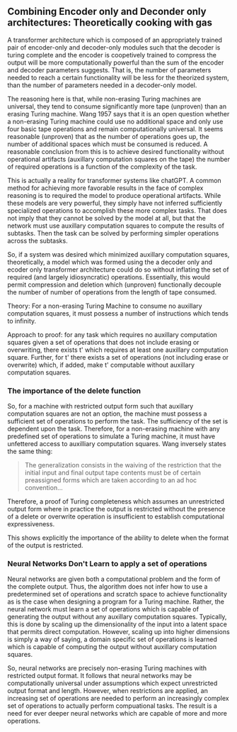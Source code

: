 ## Combining Encoder only and Deconder only architectures: Theoretically cooking with gas

A transformer architecture which is composed of an appropriately trained pair of encoder-only and decoder-only modules such that the decoder is turing complete and the encoder is coopetively trained to compress the output will be more computationally powerful than the sum of the encoder and decoder parameters suggests. That is, the number of parameters needed to reach a certain functionality will be less for the theorized system, than the number of parameters needed in a decoder-only model. 

The reasoning here is that, while non-erasing Turing machines are universal, they tend to consume significantly more tape (unproven) than an erasing Turing machine. Wang 1957 says that it is an open question whether a non-erasing Turing machine could use no additional space and only use four basic tape operations and remain computationally universal. It seems reasonable (unproven) that as the number of operations goes up, the number of additional spaces which must be consumed is reduced. A reasonable conclusion from this is to achieve desired functionality without operational artifacts (auxillary computation squares on the tape) the number of required operations is a function of the complexity of the task. 

This is actually a reality for transformer systems like chatGPT. A common method for achieving more favorable results in the face of complex reasoning is to required the model to produce operational artifacts. While these models are very powerful, they simply have not inferred sufficiently specialized operations to accomplish these more complex tasks. That does not imply that they cannot be solved by the model at all, but that the network must use auxillary computation squares to compute the results of subtasks. Then the task can be solved by performing simpler operations across the subtasks.  

So, if a system was desired which minimized auxillary computation squares, theoretically, a model which was formed using the a decoder only and ecoder only transformer architecture could do so without inflating the set of required (and largely idiosyncratic) operations. Essentially, this would permit compression and deletion which (unproven) functionally decouple the number of number of operations from the length of tape consumed. 


Theory: For a non-erasing Turing Machine to consume no auxillary computation squares, it must possess a number of instructions which tends to infinity. 

Approach to proof: for any task which requires no auxillary computation squares given a set of operations that does not include erasing or overwriting, there exists t' which requires at least one auxillary computation square. Further, for t' there exists a set of operations (not including erase or overwrite) which, if added, make t' computable without auxillary computation squares.

### The importance of the delete function

So, for a machine with restricted output form such that auxillary computation squares are not an option, the machine must possess a sufficient set of operations to perform the task. The sufficiency of the set is dependent upon the task. Therefore, for a non-erasing machine with any predefined set of operations to simulate a Turing machine, it must have unfettered access to auxilliary computation squares. Wang inversely states the same thing:

> The generalization consists in the waiving of the restriction that the initial input and final output tape contents must be of certain preassigned forms which are taken according to an ad hoc convention...

Therefore, a proof of Turing completeness which assumes an unrestricted output form where in practice the output is restricted without the presence of a delete or overwrite operation is insufficient to establish computational expressiveness. 

This shows explicitly the importance of the ability to delete when the format of the output is restricted.

### Neural Networks Don't Learn to apply a set of operations

Neural networks are given both a computational problem and the form of the complete output. Thus, the algorithm does not infer how to use a predetermined set of operations and scratch space to achieve functionality as is the case when designing a program for a Turing machine. Rather, the neural network must learn a set of operations which is capable of generating the output without any auxillary computation squares. Typically, this is done by scaling up the dimensionality of the input into a latent space that permits direct computation. However, scaling up into higher dimensions is simply a way of saying, a domain specific set of operations is learned which is capable of computing the output without auxillary computation squares. 

So, neural networks are precisely non-erasing Turing machines with restricted output format. It follows that neural networks may be computationally universal under assumptions which expect unrestricted output format and length. However, when restrictions are applied, an increasing set of operations are needed to perform an increasingly complex set of operations to actually perform compuational tasks. The result is a need for ever deeper neural networks which are capable of more and more operations. 






